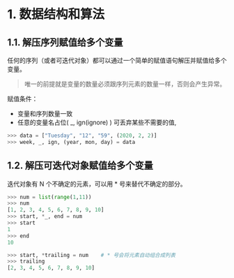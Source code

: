 # 1. 数据结构和算法

## 1.1. 解压序列赋值给多个变量

任何的序列（或者可迭代对象）都可以通过一个简单的赋值语句解压并赋值给多个变量。

> 唯一的前提就是变量的数量必须跟序列元素的数量一样，否则会产生异常。

赋值条件：

- 变量和序列数量一致
- 任意的变量名占位( \_, ign(ignore) ) 可丢弃某些不需要的值,

```python
>>> data = ["Tuesday", "12", "59", (2020, 2, 2)]
>>> week, _, ign, (year, mon, day) = data
```

## 1.2. 解压可迭代对象赋值给多个变量

迭代对象有 N 个不确定的元素，可以用 \* 号来替代不确定的部分。

```python
>>> num = list(range(1,11))
>>> num
[1, 2, 3, 4, 5, 6, 7, 8, 9, 10]
>>> start, *_, end = num
>>> start
1
>>> end
10

>>> start, *trailing = num    # * 号会将元素自动组合成列表
>>> trailing
[2, 3, 4, 5, 6, 7, 8, 9, 10]
```
